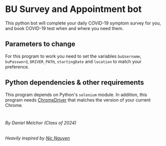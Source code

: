 # BU Survey and Appointment bot
This python bot will complete your daily COVID-19 symptom survey for you, and book COVID-19 test when and where you need them.

## Parameters to change
For this program to work you need to set the variables `buUsername`, `buPassword`, `DRIVER_PATH`, `startingDate` and `location` to match your preference.

## Python dependencies & other requirements
This program depends on Python's `selenium` module.
In addition, this program needs [ChromeDriver](https://chromedriver.chromium.org/downloads) that matches the version of your current Chrome.

#
#
###### By Daniel Melchor (Class of 2024)
###### Heavily inspired by [Nic Nguyen](https://github.com/nico22nguyen)
